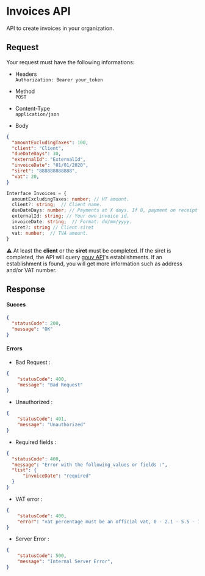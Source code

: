 # Invoices API
API to create invoices in your organization.

## Request
Your request must have the following informations:

* Headers  
`Authorization: Bearer your_token`

* Method  
`POST`

* Content-Type  
`application/json`

* Body  
```json
{
  "amountExcludingTaxes": 100,
  "client": "Client",
  "dueDateDays": 30,
  "externalId": "ExternalId",
  "invoiceDate": "01/01/2020",
  "siret": "888888888888",
  "vat": 20,
}
```
```ts
Interface Invoices = {
  amountExcludingTaxes: number; // HT amount.
  client?: string;  // Client name.
  dueDateDays: number; // Payments at X days. If 0, payment on receipt of invoice.
  externalId: string; // Your own invoice id.
  invoiceDate: string;  // Format: dd/mm/yyyy.
  siret?: string // Client siret
  vat: number;  // TVA amount.
}
```
:warning: At least the **client** or the **siret** must be completed. If the siret is completed, the API will query [gouv API](https://entreprise.data.gouv.fr/api_doc_sirene "API Sirene")'s establishments. If an establishment is found, you will get more information such as address and/or VAT number. 

## Response

#### Succes 
```json
{
  "statusCode": 200,
  "message": "OK"
}
```
#### Errors  
- Bad Request :
```json
{
    "statusCode": 400,
    "message": "Bad Request"
}
```
- Unauthorized :
```json
{
    "statusCode": 401,
    "message": "Unauthorized"
}
```

- Required fields :
```json
{
  "statusCode": 400,
  "message": "Error with the following values or fields :",
  "list": {
      "invoiceDate": "required"
  }
}
```
- VAT error :
```json
{
    "statusCode": 400,
    "error": "vat percentage must be an official vat, 0 - 2.1 - 5.5 - 10 - 20. Your percentage is equal to 25% !"
}
```
- Server Error :
```json
{
    "statusCode": 500,
    "message": "Internal Server Error",
}
```
